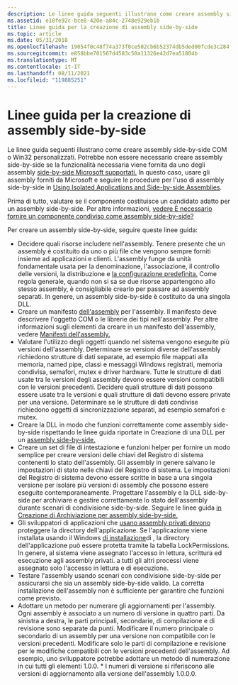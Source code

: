 ```yaml
---
description: Le linee guida seguenti illustrano come creare assembly side-by-side COM o Win32 personalizzati.
ms.assetid: e10fe92c-bce8-420e-a84c-2748e929eb1b
title: Linee guida per la creazione di assembly side-by-side
ms.topic: article
ms.date: 05/31/2018
ms.openlocfilehash: 19054f0c48f74a373f0ce502cb6b52374db5ded00fcde3c284fad2609ba21e5f
ms.sourcegitcommit: e858bbe701567d4583c50a11326e42d7ea51804b
ms.translationtype: MT
ms.contentlocale: it-IT
ms.lasthandoff: 08/11/2021
ms.locfileid: "119885251"
---
```

# <a name="guidelines-for-creating-side-by-side-assemblies"></a>Linee guida per la creazione di assembly side-by-side

Le linee guida seguenti illustrano come creare assembly side-by-side COM o Win32 personalizzati. Potrebbe non essere necessario creare assembly side-by-side se la funzionalità necessaria viene fornita da uno degli assembly [side-by-side Microsoft supportati.](supported-microsoft-side-by-side-assemblies.md) In questo caso, usare gli assembly forniti da Microsoft e seguire le procedure per l'uso di assembly side-by-side in [Using Isolated Applications and Side-by-side Assemblies](using-isolated-applications-and-side-by-side-assemblies.md).

Prima di tutto, valutare se il componente costituisce un candidato adatto per un assembly side-by-side. Per altre informazioni, [vedere È necessario fornire un componente condiviso come assembly side-by-side?](should-you-provide-a-shared-component-as-a-side-by-side-assembly.md)

Per creare un assembly side-by-side, seguire queste linee guida:

-   Decidere quali risorse includere nell'assembly. Tenere presente che un assembly è costituito da uno o più file che vengono sempre forniti insieme ad applicazioni e clienti. L'assembly funge da unità fondamentale usata per la denominazione, l'associazione, il controllo delle versioni, la distribuzione e [la configurazione predefinita.](default-configuration.md) Come regola generale, quando non si sa se due risorse appartengono allo stesso assembly, è consigliabile crearlo per passare ad assembly separati. In genere, un assembly side-by-side è costituito da una singola DLL.
-   Creare un manifesto [dell'assembly](manifests.md) per l'assembly. Il manifesto deve descrivere l'oggetto COM o le librerie dei tipi nell'assembly. Per altre informazioni sugli elementi da creare in un manifesto dell'assembly, vedere [Manifesti dell'assembly.](assembly-manifests.md)
-   Valutare l'utilizzo degli oggetti quando nel sistema vengono eseguite più versioni dell'assembly. Determinare se versioni diverse dell'assembly richiedono strutture di dati separate, ad esempio file mappati alla memoria, named pipe, classi e messaggi Windows registrati, memoria condivisa, semafori, mutex e driver hardware. Tutte le strutture di dati usate tra le versioni degli assembly devono essere versioni compatibili con le versioni precedenti. Decidere quali strutture di dati possono essere usate tra le versioni e quali strutture di dati devono essere private per una versione. Determinare se le strutture di dati condivise richiedono oggetti di sincronizzazione separati, ad esempio semafori e mutex.
-   Creare la DLL in modo che funzioni correttamente come assembly side-by-side rispettando le linee guida riportate in Creazione di una DLL per un [assembly side-by-side.](authoring-a-dll-for-a-side-by-side-assembly.md)
-   Creare un set di file di intestazione e funzioni helper per fornire un modo semplice per creare versioni delle chiavi del Registro di sistema contenenti lo stato dell'assembly. Gli assembly in genere salvano le impostazioni di stato nelle chiavi del Registro di sistema. Le impostazioni del Registro di sistema devono essere scritte in base a una singola versione per isolare più versioni di assembly che possono essere eseguite contemporaneamente. Progettare l'assembly e la DLL side-by-side per archiviare e gestire correttamente lo stato dell'assembly durante scenari di condivisione side-by-side. Seguire le linee guida [in Creazione di Archiviazione per assembly side-by-side.](authoring-state-storage-for-side-by-side-assemblies.md)
-   Gli sviluppatori di applicazioni che [usano assembly privati devono](/windows/desktop/Msi/private-assemblies) proteggere la directory dell'applicazione. Se l'applicazione viene installata usando il Windows [di installazione](../msi/windows-installer-portal.md)di , la directory dell'applicazione può essere protetta tramite la tabella LockPermissions. In genere, al sistema viene assegnato l'accesso in lettura, scrittura ed esecuzione agli assembly privati. a tutti gli altri processi viene assegnato solo l'accesso in lettura e di esecuzione.
-   Testare l'assembly usando scenari con condivisione side-by-side per assicurarsi che sia un assembly side-by-side valido. La corretta installazione dell'assembly non è sufficiente per garantire che funzioni come previsto.
-   Adottare un metodo per numerare gli aggiornamenti per l'assembly. Ogni assembly è associato a un numero di versione in quattro parti. Da sinistra a destra, le parti principali, secondarie, di compilazione e di revisione sono separate da punti. Modificare il numero principale o secondario di un assembly per una versione non compatibile con le versioni precedenti. Modificare solo le parti di compilazione e revisione per le modifiche compatibili con le versioni precedenti dell'assembly. Ad esempio, uno sviluppatore potrebbe adottare un metodo di numerazione in cui tutti gli elementi 1.0.0. \* I numeri di versione si riferiscono alle versioni di aggiornamento alla versione dell'assembly 1.0.0.0.

 

 
